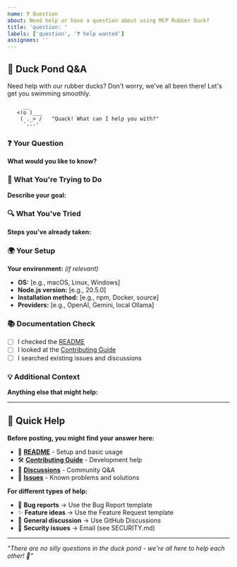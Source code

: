 ```yaml
---
name: ❓ Question
about: Need help or have a question about using MCP Rubber Duck?
title: 'question: '
labels: ['question', '❓ help wanted']
assignees: ''
---
```


## 🦆 Duck Pond Q&A

Need help with our rubber ducks? Don't worry, we've all been there! Let's get you swimming smoothly.

```
     __
   <(o )___
    ( ._> /   "Quack! What can I help you with?"
     `---'
```

### ❓ Your Question
**What would you like to know?**
<!-- Ask your question clearly and concisely -->

### 🎯 What You're Trying to Do
**Describe your goal:**
<!-- What are you trying to accomplish? This helps us give better answers. -->

### 🔍 What You've Tried
**Steps you've already taken:**
<!-- What have you tried so far? Include any error messages or unexpected results. -->

### 🌍 Your Setup
**Your environment:** *(if relevant)*
- **OS:** [e.g., macOS, Linux, Windows]
- **Node.js version:** [e.g., 20.5.0]
- **Installation method:** [e.g., npm, Docker, source]
- **Providers:** [e.g., OpenAI, Gemini, local Ollama]

### 📚 Documentation Check
- [ ] I checked the [README](../README.md)
- [ ] I looked at the [Contributing Guide](../CONTRIBUTING.md)
- [ ] I searched existing issues and discussions

### 💡 Additional Context
**Anything else that might help:**
<!-- Screenshots, code snippets, or any other relevant information -->

---

## 🧭 Quick Help

**Before posting, you might find your answer here:**

- 📖 **[README](../README.md)** - Setup and basic usage
- 🛠️ **[Contributing Guide](../CONTRIBUTING.md)** - Development help
- 💬 **[Discussions](../../discussions)** - Community Q&A
- 🐛 **[Issues](../../issues)** - Known problems and solutions

**For different types of help:**
- 🐛 **Bug reports** → Use the Bug Report template
- ✨ **Feature ideas** → Use the Feature Request template
- 💬 **General discussion** → Use GitHub Discussions
- 🚨 **Security issues** → Email (see SECURITY.md)

---

*"There are no silly questions in the duck pond - we're all here to help each other! 🦆"*